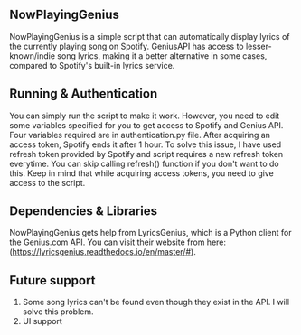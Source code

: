 ## NowPlayingGenius

NowPlayingGenius is a simple script that can automatically display lyrics of the currently playing song on Spotify. GeniusAPI has access to lesser-known/indie song lyrics, making it a better alternative in some cases, compared to Spotify's built-in lyrics service.

## Running & Authentication

You can simply run the script to make it work. However, you need to edit some variables specified for you to get access to Spotify and Genius API. 
Four variables required are in authentication.py file.
After acquiring an access token, Spotify ends it after 1 hour. To solve this issue, I have used refresh token provided by Spotify and script requires a new refresh token everytime. You can skip calling refresh() function if you don't want to do this.
Keep in mind that while acquiring access tokens, you need to give access to the script. 

## Dependencies & Libraries

NowPlayingGenius gets help from LyricsGenius, which is a Python client for the Genius.com API. You can visit their website from here: (https://lyricsgenius.readthedocs.io/en/master/#).

## Future support

1. Some song lyrics can't be found even though they exist in the API. I will solve this problem.
2. UI support
